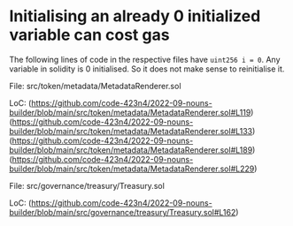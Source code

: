 # Initialising an already 0 initialized variable can cost gas

The following lines of code in the respective files have `uint256 i = 0`.  Any variable in solidity is 0 initialised. So it does not make sense to reinitialise it.

File: src/token/metadata/MetadataRenderer.sol

LoC:
(https://github.com/code-423n4/2022-09-nouns-builder/blob/main/src/token/metadata/MetadataRenderer.sol#L119)
(https://github.com/code-423n4/2022-09-nouns-builder/blob/main/src/token/metadata/MetadataRenderer.sol#L133)
(https://github.com/code-423n4/2022-09-nouns-builder/blob/main/src/token/metadata/MetadataRenderer.sol#L189)
(https://github.com/code-423n4/2022-09-nouns-builder/blob/main/src/token/metadata/MetadataRenderer.sol#L229)

File: src/governance/treasury/Treasury.sol

LoC:
(https://github.com/code-423n4/2022-09-nouns-builder/blob/main/src/governance/treasury/Treasury.sol#L162)